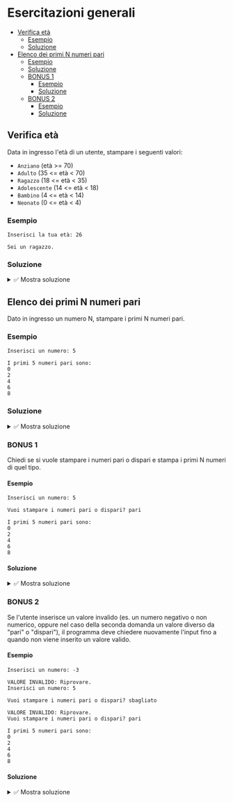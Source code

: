 <!-- omit from toc -->
# Esercitazioni generali

- [Verifica età](#verifica-età)
  - [Esempio](#esempio)
  - [Soluzione](#soluzione)
- [Elenco dei primi N numeri pari](#elenco-dei-primi-n-numeri-pari)
  - [Esempio](#esempio-1)
  - [Soluzione](#soluzione-1)
  - [BONUS 1](#bonus-1)
    - [Esempio](#esempio-2)
    - [Soluzione](#soluzione-2)
  - [BONUS 2](#bonus-2)
    - [Esempio](#esempio-3)
    - [Soluzione](#soluzione-3)

## Verifica età

Data in ingresso l'età di un utente, stampare i seguenti valori:
- `Anziano` (età >= 70)
- `Adulto` (35 <= età < 70)
- `Ragazzo` (18 <= età < 35)
- `Adolescente` (14 <= età < 18)
- `Bambino` (4 <= età < 14)
- `Neonato` (0 <= età < 4)

### Esempio

```text
Inserisci la tua età: 26

Sei un ragazzo.
```

### Soluzione

<details>
<summary>✅ Mostra soluzione</summary>

```python
age = int(input("Inserisci la tua età: "))
if age >= 70:
    print("Sei un anziano.")
elif age >= 35:
    print("Sei un adulto.")
elif age >= 18:
    print("Sei un ragazzo.")
elif age >= 14:
    print("Sei un adolescente.")
elif age >= 4:
    print("Sei un bambino.")
else:
    print("Sei un neonato.")
```
</details>

## Elenco dei primi N numeri pari

Dato in ingresso un numero N, stampare i primi N numeri pari.

### Esempio

```text
Inserisci un numero: 5

I primi 5 numeri pari sono:
0
2
4
6
8
```

### Soluzione

<details>
<summary>✅ Mostra soluzione</summary>

```python
n = int(input("Inserisci un numero: "))
print(f"I primi {n} numeri pari sono:")

def is_even(num):
    return num % 2 == 0

even_numbers = [i for i in range(n * 2) if is_even(i)]
for number in even_numbers[:n]:
    print(number)
```

</details>

### BONUS 1

Chiedi se si vuole stampare i numeri pari o dispari e stampa i primi N numeri di quel tipo.

#### Esempio

```text
Inserisci un numero: 5

Vuoi stampare i numeri pari o dispari? pari

I primi 5 numeri pari sono:
0
2
4
6
8
```

#### Soluzione

<details>
<summary>✅ Mostra soluzione</summary>

```python
import sys

n = int(input("Inserisci un numero: "))

def is_even(num):
    return num % 2 == 0

choice = input("Vuoi stampare i numeri pari o dispari? ").strip().lower()
if choice == "pari":
    numbers = [i for i in range(n * 2) if is_even(i)]
elif choice == "dispari":
    numbers = [i for i in range(n * 2) if not is_even(i)]
else:
    print("VALORE INVALIDO: Riprovare.")
    sys.exit()

print(f"I primi {n} numeri {choice} sono:")
for number in numbers[:n]:
    print(number)
```

</details>

### BONUS 2

Se l'utente inserisce un valore invalido (es. un numero negativo o non numerico, oppure nel caso della seconda domanda un valore diverso da "pari" o "dispari"), il programma deve chiedere nuovamente l'input fino a quando non viene inserito un valore valido.

#### Esempio

```text
Inserisci un numero: -3

VALORE INVALIDO: Riprovare.
Inserisci un numero: 5

Vuoi stampare i numeri pari o dispari? sbagliato

VALORE INVALIDO: Riprovare.
Vuoi stampare i numeri pari o dispari? pari

I primi 5 numeri pari sono:
0
2
4
6
8
```

#### Soluzione

<details>
<summary>✅ Mostra soluzione</summary>

```python
def is_even(num):
    return num % 2 == 0

n = -1
while n <= 0:
    try:
        # Se l'input non è un numero intero, `int` solleva un'eccezione `ValueError`
        n = int(input("Inserisci un numero: "))

        # Forziamo un'eccezione se il numero è minore o uguale a zero
        if n <= 0:
            raise ValueError("Il numero deve essere maggiore di zero.")
    except ValueError:
        print("")
        print("VALORE NON VALIDO: Inserisci un numero intero.")

print("")
choice = ""
while choice not in ["pari", "dispari"]:
    choice = input("Vuoi stampare i numeri pari o dispari? ").strip().lower()
    if choice not in ["pari", "dispari"]:
        print("")
        print("VALORE INVALIDO: Riprovare.")
        continue

if choice == "pari":
    numbers = [i for i in range(n * 2) if is_even(i)]
else:
    numbers = [i for i in range(n * 2) if not is_even(i)]

print(f"I primi {n} numeri {choice} sono:")
for number in numbers[:n]:
    print(number)
```

</details>
